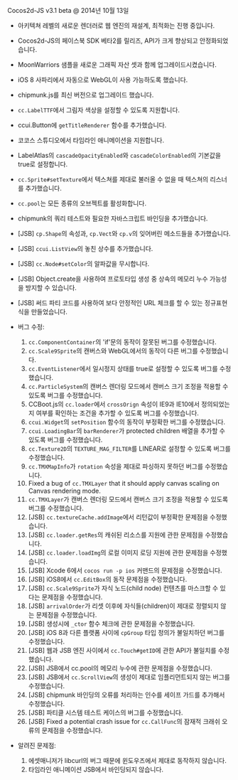 Cocos2d-JS v3.1 beta @ 2014년 10월 13일

* 아키텍쳐 레벨의 새로운 렌더러로 웹 엔진의 재설계, 최적화는 진행 중입니다.
* Cocos2d-JS의 페이스북 SDK 베타2를 릴리즈, API가 크게 향상되고 안정화되었습니다.
* MoonWarriors 샘플을 새로운 그래픽 자산 셋과 함께 업그레이드시켰습니다.
* iOS 8 사파리에서 자동으로 WebGL이 사용 가능하도록 했습니다.
* chipmunk.js를 최신 버전으로 업그레이드 했습니다.
* `cc.LabelTTF`에서 그림자 색상을 설정할 수 있도록 지원합니다.
* ccui.Button에 `getTitleRenderer` 함수를 추가했습니다.
* 코코스 스튜디오에서 타임라인 애니메이션을 지원합니다.
* LabelAtlas의 `cascadeOpacityEnabled`와 `cascadeColorEnabled`의 기본값을 true로 설정합니다. 
* `cc.Sprite#setTexture`에서 텍스쳐를 제대로 불러올 수 없을 때 텍스쳐의 리스너를 추가했습니다. 
* `cc.pool`는 모든 종류의 오브젝트를 활성화합니다.
* chipmunk의 쿼리 테스트와 필요한 자바스크립트 바인딩을 추가했습니다.
* [JSB] `cp.Shape`의 속성과, `cp.Vect`와 `cp.v`의 잊어버린 메소드들을 추가했습니다.
* [JSB] `ccui.ListView`의 놓친 상수를 추가했습니다.
* [JSB] `cc.Node#setColor`의 알파값을 무시합니다.
* [JSB] Object.create을 사용하여 프로토타입 생성 중 상속의 메모리 누수 가능성을 방지할 수 있습니다.
* [JSB] 써드 파티 코드를 사용하여 보다 안정적인 URL 체크를 할 수 있는 정규표현식을 만들었습니다.

* 버그 수정:
    1. `cc.ComponentContainer`의 'if'문의 동작이 잘못된 버그를 수정했습니다.
    2. `cc.Scale9Sprite`의 캔버스와 WebGL에서의 동작이 다른 버그를 수정했습니다.
    3. `cc.EventListener`에서 일시정지 상태를 true로 설정할 수 있도록 버그를 수정했습니다.
    4. `cc.ParticleSystem`의 캔버스 렌더링 모드에서 캔버스 크기 조정을 적용할 수 있도록 버그를 수정했습니다.
    5. CCBoot.js의 `cc.loader`에서 `crossOrign` 속성이 IE9과 IE10에서 정의되었는지 여부를 확인하는 조건을 추가할 수 있도록 버그를 수정했습니다.
    6. `ccui.Widget`의 `setPosition` 함수의 동작이 부정확한 버그를 수정했습니다.
    7. `ccui.LoadingBar`의 `barRenderer`가  protected children 배열을 추가할 수 있도록 버그를 수정했습니다.
    8. `cc.Texture2D`의 `TEXTURE_MAG_FILTER`를 LINEAR로 설정할 수 있도록 버그를 수정했습니다.
    9. `cc.TMXMapInfo`가 `rotation` 속성을 제대로 파싱하지 못하던 버그를 수정했습니다.
    10. Fixed a bug of `cc.TMXLayer` that it should apply canvas scaling on Canvas rendering mode.
    10. `cc.TMXLayer`가 캔버스 렌더링 모드에서 캔버스 크기 조정을 적용할 수 있도록 버그를 수정했습니다.
    11. [JSB] `cc.textureCache.addImage`에서 리턴값이 부정확한 문제점을 수정했습니다.
    12. [JSB] `cc.loader.getRes`의 캐쉬된 리소스를 지원에 관한 문제점을 수정했습니다.
    13. [JSB] `cc.loader.loadImg`의 로컬 이미지 로딩 지원에 관한 문제점을 수정했습니다.
    14. [JSB] Xcode 6에서 `cocos run -p ios` 커맨드의 문제점을 수정했습니다.
    15. [JSB] iOS8에서 `cc.EditBox`의 동작 문제점을 수정했습니다.
    16. [JSB] `cc.Scale9Sprite`가 자식 노드(child node) 컨텐츠를 마스크할 수 있다는 문제점을 수정했습니다.
    17. [JSB] `arrivalOrder`가 리셋 이후에 자식들(children)이 제대로 정렬되지 않는 문제점을 수정했습니다.    
    18. [JSB] 생성시에 `_ctor` 함수 체크에 관한 문제점을 수정했습니다.
    19. [JSB] iOS 8과 다른 플랫폼 사이에 `cpGroup` 타입 정의가 불일치하던 버그를 수정했습니다.
    20. [JSB] 웹과 JSB 엔진 사이에서 `cc.Touch#getID`에 관한 API가 불일치를 수정했습니다.
    21. [JSB] JSB에서 cc.pool의 메모리 누수에 관한 문제점을 수정했습니다.
    22. [JSB] JSB에서 `cc.ScrollView`의 생성이 제대로 임플리먼트되지 않는 버그를 수정했습니다.
    23. [JSB] chipmunk 바인딩의 오류를 처리하는 인수를 세이프 가드를 추가해서 수정했습니다.
    24. [JSB] 파티클 시스템 테스트 케이스의 버그를 수정했습니다.
    25. [JSB] Fixed a potential crash issue for `cc.CallFunc`의 잠재적 크래쉬 오류의 문제점을 수정했습니다.
    
* 알려진 문제점:
    1. 에셋매니저가 libcurl의 버그 때문에 윈도우즈에서 제대로 동작하지 않습니다.
    2. 타임라인 애니메이션 JSB에서 바인딩되지 않습니다.
